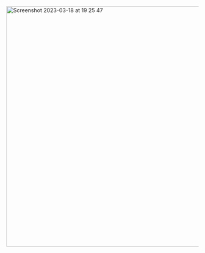 <img width="631" alt="Screenshot 2023-03-18 at 19 25 47" src="https://user-images.githubusercontent.com/95253429/226145225-3d5bc566-a7b0-4a6c-bb4d-f09721a5711d.png">
